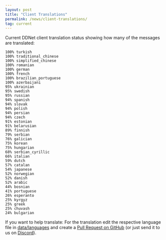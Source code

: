 ```yaml
---
layout: post
title: "Client Translations"
permalink: /news/client-translations/
tag: current
---
```


Current DDNet client translation status showing how many of the messages are translated:

```
100% turkish
100% traditional_chinese
100% simplified_chinese
100% romanian
100% german
100% french
100% brazilian_portuguese
100% azerbaijani
95% ukrainian
95% swedish
95% russian
94% spanish
94% slovak
94% polish
94% persian
94% czech
91% estonian
91% belarusian
89% finnish
79% serbian
76% galician
75% korean
75% hungarian
68% serbian_cyrillic
66% italian
59% dutch
57% catalan
54% japanese
52% norwegian
52% danish
52% arabic
44% bosnian
41% portuguese
26% esperanto
25% kyrgyz
25% greek
25% chuvash
24% bulgarian
```

If you want to help translate: For the translation edit the respective language file in [data/languages](https://github.com/ddnet/ddnet/tree/master/data/languages) and create a [Pull Request on GitHub](https://github.com/ddnet/ddnet/) (or just send it to us on [Discord](/discord/)).
